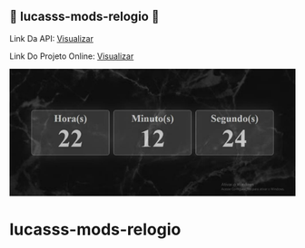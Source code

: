 ## 🔵 lucasss-mods-relogio 🔵

Link Da API: [Visualizar](https://luc4rio.herokuapp.com)

Link Do Projeto Online: [Visualizar](https://www.lucasss-mods-relogio.tk)

![lucasss-mods-animes](https://github.com/LucasssMODS/lucasss-mods-relogio/blob/master/lucasss-mods-relogio.png)
# lucasss-mods-relogio
